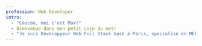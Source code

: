 ```yaml
---
profession: Web Developer
intro:
  - "Coucou, moi c'est Max!"
  - Bienvenue dans mon petit coin du net!
  - "Je suis Développeur Web Full Stack basé à Paris, spécialisé en MERN stack."
---
```

